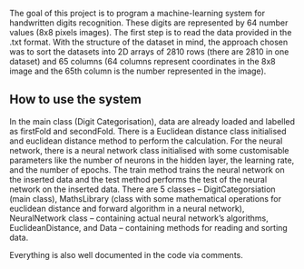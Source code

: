 

The goal of this project is to program a machine-learning system for handwritten digits recognition. 
These digits are represented by 64 number values (8x8 pixels images). The first step is to read the data provided in the .txt format. 
With the structure of the dataset in mind, the approach chosen was to sort the datasets into 2D arrays of 2810 rows (there are 2810 in one dataset) 
and 65 columns (64 columns represent coordinates in the 8x8 image and the 65th column is the number represented in the image).

<h2> How to use the system </h2>

In the main class (Digit Categorisation), data are already loaded and labelled as firstFold and secondFold. 
There is a Euclidean distance class initialised and euclidean distance method to perform the calculation. 
For the neural network, there is a neural network class initialised with some customisable parameters like the number of neurons in the hidden layer, 
the learning rate, and the number of epochs. The train method trains the neural network on the inserted data and the test method performs 
the test of the neural network on the inserted data. There are 5 classes – DigitCategorsiation (main class), 
MathsLibrary (class with some mathematical operations for euclidean distance and forward algorithm in a neural network), 
NeuralNetwork class – containing actual neural network’s algorithms, EuclideanDistance, and Data – containing methods for reading and sorting data.

Everything is also well documented in the code via comments.
